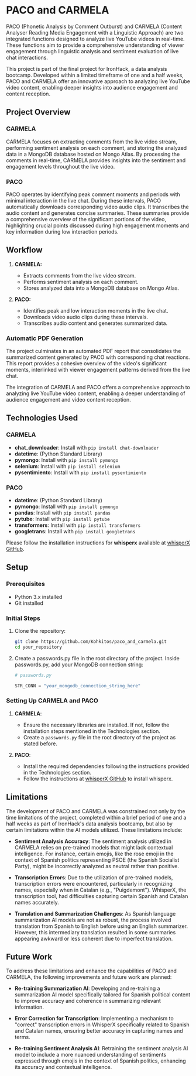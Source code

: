 # PACO and CARMELA

PACO (Phonetic Analysis by Comment Outburst) and CARMELA (Content Analyser Reading Media Engagement with a Linguistic Approach) are two integrated functions designed to analyze live YouTube videos in real-time. These functions aim to provide a comprehensive understanding of viewer engagement through linguistic analysis and sentiment evaluation of live chat interactions.

This project is part of the final project for IronHack, a data analysis bootcamp. Developed within a limited timeframe of one and a half weeks, PACO and CARMELA offer an innovative approach to analyzing live YouTube video content, enabling deeper insights into audience engagement and content reception.

## Project Overview

### CARMELA
CARMELA focuses on extracting comments from the live video stream, performing sentiment analysis on each comment, and storing the analyzed data in a MongoDB database hosted on Mongo Atlas. By processing the comments in real-time, CARMELA provides insights into the sentiment and engagement levels throughout the live video.

### PACO
PACO operates by identifying peak comment moments and periods with minimal interaction in the live chat. During these intervals, PACO automatically downloads corresponding video audio clips. It transcribes the audio content and generates concise summaries. These summaries provide a comprehensive overview of the significant portions of the video, highlighting crucial points discussed during high engagement moments and key information during low interaction periods.

## Workflow


1. **CARMELA:**
   - Extracts comments from the live video stream.
   - Performs sentiment analysis on each comment.
   - Stores analyzed data into a MongoDB database on Mongo Atlas.

2. **PACO:**
   - Identifies peak and low interaction moments in the live chat.
   - Downloads video audio clips during these intervals.
   - Transcribes audio content and generates summarized data.

### Automatic PDF Generation

The project culminates in an automated PDF report that consolidates the summarized content generated by PACO with corresponding chat reactions. This report provides a cohesive overview of the video's significant moments, interlinked with viewer engagement patterns derived from the live chat.

The integration of CARMELA and PACO offers a comprehensive approach to analyzing live YouTube video content, enabling a deeper understanding of audience engagement and video content reception.

## Technologies Used

### CARMELA
- **chat_downloader**: Install with `pip install chat-downloader`
- **datetime**: (Python Standard Library)
- **pymongo**: Install with `pip install pymongo`
- **selenium**: Install with `pip install selenium`
- **pysentimiento**: Install with `pip install pysentimiento`

### PACO
- **datetime**: (Python Standard Library)
- **pymongo**: Install with `pip install pymongo`
- **pandas**: Install with `pip install pandas`
- **pytube**: Install with `pip install pytube`
- **transformers**: Install with `pip install transformers`
- **googletrans**: Install with `pip install googletrans`

Please follow the installation instructions for **whisperx** available at [whisperX GitHub](https://github.com/m-bain/whisperX).

## Setup

### Prerequisites
- Python 3.x installed
- Git installed

### Initial Steps
1. Clone the repository:
   ```bash
   git clone https://github.com/Kohkitos/paco_and_carmela.git
   cd your_repository
1. Create a passwords.py file in the root directory of the project. Inside passwords.py, add your MongoDB connection string:
    ```python
    # passwords.py

    STR_CONN = "your_mongodb_connection_string_here"

    ```

### Setting Up CARMELA and PACO

1. **CARMELA**:
   - Ensure the necessary libraries are installed. If not, follow the installation steps mentioned in the Technologies section.
   - Create a `passwords.py` file in the root directory of the project as stated before.

2. **PACO**:
   - Install the required dependencies following the instructions provided in the Technologies section.
   - Follow the instructions at [whisperX GitHub](https://github.com/m-bain/whisperX) to install whisperx.

## Limitations

The development of PACO and CARMELA was constrained not only by the time limitations of the project, completed within a brief period of one and a half weeks as part of IronHack's data analysis bootcamp, but also by certain limitations within the AI models utilized. These limitations include:

- **Sentiment Analysis Accuracy**: The sentiment analysis utilized in CARMELA relies on pre-trained models that might lack contextual intelligence. For instance, certain emojis, like the rose emoji in the context of Spanish politics representing PSOE (the Spanish Socialist Party), might be incorrectly analyzed as neutral rather than positive.

- **Transcription Errors**: Due to the utilization of pre-trained models, transcription errors were encountered, particularly in recognizing names, especially when in Catalan (e.g., "Puigdemont"). WhisperX, the transcription tool, had difficulties capturing certain Spanish and Catalan names accurately.

- **Translation and Summarization Challenges**: As Spanish language summarization AI models are not as robust, the process involved translation from Spanish to English before using an English summarizer. However, this intermediary translation resulted in some summaries appearing awkward or less coherent due to imperfect translation.

## Future Work

To address these limitations and enhance the capabilities of PACO and CARMELA, the following improvements and future work are planned:

- **Re-training Summarization AI**: Developing and re-training a summarization AI model specifically tailored for Spanish political content to improve accuracy and coherence in summarizing relevant information.

- **Error Correction for Transcription**: Implementing a mechanism to "correct" transcription errors in WhisperX specifically related to Spanish and Catalan names, ensuring better accuracy in capturing names and terms.

- **Re-training Sentiment Analysis AI**: Retraining the sentiment analysis AI model to include a more nuanced understanding of sentiments expressed through emojis in the context of Spanish politics, enhancing its accuracy and contextual intelligence.


